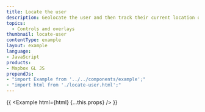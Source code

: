 ```yaml
---
title: Locate the user
description: Geolocate the user and then track their current location on the map using the [`GeolocateControl`](/maplibre-gl-js/api/#geolocatecontrol).
topics:
  - Controls and overlays
thumbnail: locate-user
contentType: example
layout: example
language:
- JavaScript
products:
- Mapbox GL JS
prependJs:
- "import Example from '../../components/example';"
- "import html from './locate-user.html';"
---
```


{{ <Example html={html} {...this.props} /> }}
